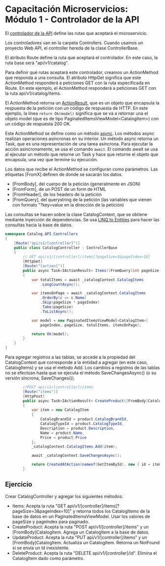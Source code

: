 # Capacitación Microservicios: Módulo 1 - Controlador de la API

El [controlador de la API](https://docs.microsoft.com/en-us/aspnet/core/web-api/?view=aspnetcore-2.1) define las rutas que aceptará el microservicio.

Los controladores van en la carpeta Controllers. Cuando usamos un proyecto Web API, el controller hereda de la clase ControllerBase.

El atributo Route define la ruta que aceptará el controlador. En este caso, la ruta base será "api/v1/catalog".

Para definir qué rutas aceptará este controlador, creamos un ActionMethod que responda a una consulta. El atributo HttpGet significa que este ActionMethod responderá a peticiones GET con la ruta especificada en Route. En este ejemplo, el ActionMethod responderá a peticiones GET con la ruta api/v1/catalog/items.

El ActionMethod retorna un [ActionResult](https://docs.microsoft.com/en-us/aspnet/core/web-api/action-return-types?view=aspnetcore-2.2), que es un objeto que encapsula la respuesta de la petición con un código de respuesta de HTTP. En este ejemplo, la línea ```return Ok(model)``` significa que se va a retornar una el objeto model (que es de tipo PaginatedItemsViewModel\<CatalogItem>) con un código de respuesta 200 OK.

Este ActionMethod se define como un método [async](https://docs.microsoft.com/en-us/dotnet/csharp/programming-guide/concepts/async/). Los métodos async realizan operaciones asíncronas en su interior. Un método async retorna un Task, que es una representación de una tarea asíncrona. Para ejecutar la acción asíncronamente, se usa el comando ```await```. El comando await se usa al ejecutar un método que retorne un Task y hace que retorne el objeto que encapsula, una vez que termine su ejecución.

Los datos que recibe el ActionMethod se configuran como parámetros. Las etiquetas \[FromX] definen de donde se sacarán los datos.

* \[FromBody], del cuerpo de la petición (generalmente en JSON)
* \[FromForm], de un POST de un form de HTML
* \[FromHeader], de los headers de la petición
* \[FromQuery], del querystring de la petición (las variables que vienen con formato "?key=value en la dirección de la petición)

Las consultas se hacen sobre la clase CatalogContext, que se obtiene mediante inyección de dependencias. Se usa [LINQ to Entities](https://docs.microsoft.com/en-us/dotnet/csharp/tutorials/working-with-linq) para hacer las consultas hacia la base de datos.

```csharp
namespace Catalog.API.Controllers
{
    [Route("api/v1/[controller]")]
    public class CatalogController : ControllerBase
    {
        // GET api/v1/[controller]/items[?pageSize=3&pageIndex=10]
        [HttpGet]
        [Route("[action]")]
        public async Task<IActionResult> Items([FromQuery]int pageSize = 10, [FromQuery]int pageIndex = 0)
        {
            var totalItems = await _catalogContext.CatalogItems
                .LongCountAsync();

            var itemsOnPage = await _catalogContext.CatalogItems
                .OrderBy(c => c.Name)
                .Skip(pageSize * pageIndex)
                .Take(pageSize)
                .ToListAsync();

            var model = new PaginatedItemsViewModel<CatalogItem>(
                pageIndex, pageSize, totalItems, itemsOnPage);

            return Ok(model);
        }
    }
}
```

Para agregar registros a las tablas, se accede a la propiedad del CatalogContext que corresponde a la entidad a agregar (en este caso, CatalogItems) y se usa el método Add. Los cambios a registros de las tablas no se efectúan hasta que se ejecuta el método SaveChangesAsync() (o su versión síncrona, SaveChanges()).

```csharp
        //POST api/v1/[controller]/items
        [Route("items")]
        [HttpPost]
        public async Task<IActionResult> CreateProduct([FromBody]CatalogItem product)
        {
            var item = new CatalogItem
            {
                CatalogBrandId = product.CatalogBrandId,
                CatalogTypeId = product.CatalogTypeId,
                Description = product.Description,
                Name = product.Name,
                Price = product.Price
            };
            _catalogContext.CatalogItems.Add(item);

            await _catalogContext.SaveChangesAsync();

            return CreatedAtAction(nameof(GetItemById), new { id = item.Id }, null);
        }
```

## Ejercicio

Crear CatalogController y agregar los siguientes métodos:

* Items: Acepta la ruta "GET api/v1/[controller]/items[?pageSize=3&pageIndex=10]" y retorna todos los CatalogItems de la base de datos en un PaginatedItemsViewModel. Usar los valores de pageSize y pageIndex para paginado.
* CreateProduct: Acepta la ruta "POST api/v1/[controller]/items" y un \[FromBody]CatalogItem. Agrega un CatalogItem a la base de datos.
* UpdateProduct: Acepta la ruta "PUT api/v1/[controller]/items" y un \[FromBody]CatalogItem. Actualiza un CatalogItem. Retorna un NotFound si se envía un Id inexistente.
* DeleteProduct: Acepta la ruta "DELETE api/v1/[controller]/id". Elimina el CatalogItem dado como parámetro.